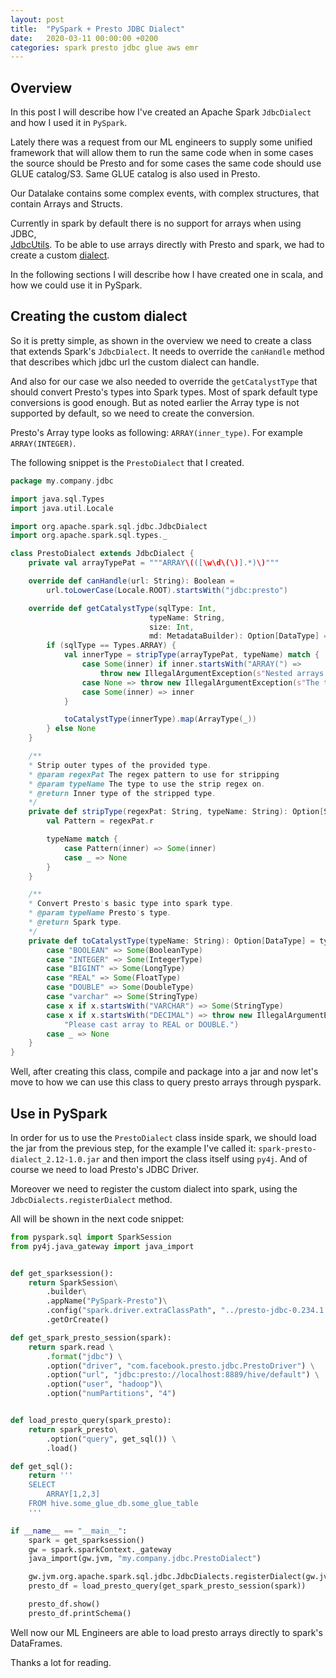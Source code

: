 ```yaml
---
layout: post
title:  "PySpark + Presto JDBC Dialect"
date:   2020-03-11 00:00:00 +0200
categories: spark presto jdbc glue aws emr
---
```

## Overview
In this post I will describe how I've created an Apache Spark `JdbcDialect` 
and how I used it in `PySpark`.

Lately there was a request from our ML engineers to supply some unified framework 
that will allow them to run the same code when in some cases the source should 
be Presto and for some cases the same code should use GLUE catalog/S3. 
Same GLUE catalog is also used in Presto.

Our Datalake contains some complex events, with complex structures, that contain
Arrays and Structs.

Currently in spark by default there is no support for arrays when using JDBC,  
[JdbcUtils](https://github.com/apache/spark/blob/master/sql/core/src/main/scala/org/apache/spark/sql/execution/datasources/jdbc/JdbcUtils.scala#L206).
To be able to use arrays directly with Presto and spark, we had to create a
custom [dialect](https://github.com/apache/spark/blob/master/sql/core/src/main/scala/org/apache/spark/sql/jdbc/JdbcDialects.scala#L58).

In the following sections I will describe how I have created one in scala, 
and how we could use it in PySpark.
## Creating the custom dialect
So it is pretty simple, as shown in the overview we need to create a class
that extends Spark's `JdbcDialect`.
It needs to override the `canHandle` method that describes which jdbc url the 
custom dialect can handle. 

And also for our case we also needed to override
the `getCatalystType` that should convert Presto's types into Spark types. Most of
spark default type conversions is good enough. But as noted earlier the Array type
is not supported by default, so we need to create the conversion.

Presto's Array type looks as following: `ARRAY(inner_type)`. For example 
`ARRAY(INTEGER)`.

The following snippet is the `PrestoDialect` that I created.
```scala
package my.company.jdbc

import java.sql.Types
import java.util.Locale

import org.apache.spark.sql.jdbc.JdbcDialect
import org.apache.spark.sql.types._

class PrestoDialect extends JdbcDialect {
    private val arrayTypePat = """ARRAY\(([\w\d\(\)].*)\)"""

    override def canHandle(url: String): Boolean =
        url.toLowerCase(Locale.ROOT).startsWith("jdbc:presto")

    override def getCatalystType(sqlType: Int,
                               typeName: String,
                               size: Int,
                               md: MetadataBuilder): Option[DataType] = {
        if (sqlType == Types.ARRAY) {
            val innerType = stripType(arrayTypePat, typeName) match {
                case Some(inner) if inner.startsWith("ARRAY(") =>
                    throw new IllegalArgumentException(s"Nested arrays are not supported: $typeName")
                case None => throw new IllegalArgumentException(s"The type $typeName is unsupported in ARRAY")
                case Some(inner) => inner
            }

            toCatalystType(innerType).map(ArrayType(_))
        } else None
    }

    /**
    * Strip outer types of the provided type.
    * @param regexPat The regex pattern to use for stripping
    * @param typeName The type to use the strip regex on.
    * @return Inner type of the stripped type.
    */
    private def stripType(regexPat: String, typeName: String): Option[String] = {
        val Pattern = regexPat.r

        typeName match {
            case Pattern(inner) => Some(inner)
            case _ => None
        }
    }

    /**
    * Convert Presto's basic type into spark type.
    * @param typeName Presto's type.
    * @return Spark type.
    */
    private def toCatalystType(typeName: String): Option[DataType] = typeName match {
        case "BOOLEAN" => Some(BooleanType)
        case "INTEGER" => Some(IntegerType)
        case "BIGINT" => Some(LongType)
        case "REAL" => Some(FloatType)
        case "DOUBLE" => Some(DoubleType)
        case "varchar" => Some(StringType)
        case x if x.startsWith("VARCHAR") => Some(StringType)
        case x if x.startsWith("DECIMAL") => throw new IllegalArgumentException("Unsupported Array element DECIMAL. " +
            "Please cast array to REAL or DOUBLE.")
        case _ => None
    }
}
```

Well, after creating this class, compile and package into a jar and now let's 
move to how we can use this class to query presto arrays through pyspark.

## Use in PySpark
In order for us to use the `PrestoDialect` class inside spark, we should load the
jar from the previous step, for the example I've called it: 
`spark-presto-dialect_2.12-1.0.jar` and then import the class itself using
`py4j`. And of course we need to load Presto's
JDBC Driver.

Moreover we need to register the custom dialect into spark, using the 
`JdbcDialects.registerDialect` method. 

All will be shown in the next code snippet:
```python
from pyspark.sql import SparkSession
from py4j.java_gateway import java_import


def get_sparksession():
    return SparkSession\
        .builder\
        .appName("PySpark-Presto")\
        .config("spark.driver.extraClassPath", "../presto-jdbc-0.234.1.jar:../spark-presto-dialect_2.12-1.0.jar")\
        .getOrCreate()

def get_spark_presto_session(spark):
    return spark.read \
        .format("jdbc") \
        .option("driver", "com.facebook.presto.jdbc.PrestoDriver") \
        .option("url", "jdbc:presto://localhost:8889/hive/default") \
        .option("user", "hadoop")\
        .option("numPartitions", "4")


def load_presto_query(spark_presto):
    return spark_presto\
        .option("query", get_sql()) \
        .load()

def get_sql():
    return '''
    SELECT
        ARRAY[1,2,3]
    FROM hive.some_glue_db.some_glue_table 
    '''

if __name__ == "__main__":
    spark = get_sparksession()
    gw = spark.sparkContext._gateway
    java_import(gw.jvm, "my.company.jdbc.PrestoDialect")

    gw.jvm.org.apache.spark.sql.jdbc.JdbcDialects.registerDialect(gw.jvm.com.here.mobility.data.jdbc.PrestoDialect())
    presto_df = load_presto_query(get_spark_presto_session(spark))

    presto_df.show()
    presto_df.printSchema()
```
Well now our ML Engineers are able to load presto arrays directly to 
spark's DataFrames.

Thanks a lot for reading.
        